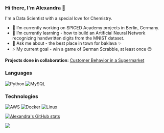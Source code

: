 ### Hi there, I'm Alexandra 💚

I'm a Data Scientist with a special love for Chemistry.
- 🔭 I’m currently working on SPICED Academy projects in Berlin, Germany.
- 🌱 I’m currently learning - how to build an Artificial Neural Network recognizing handwritten digits from the MNIST dataset.
- 💬 Ask me about - the best place in town for baklava ✨
- ⚡ My current goal - win a game of German Scrabble, at least once 😊

__Projects done in collaboration:__ [Customer Behavior in a Supermarket](https://github.com/lenaromanenko/markov_simulation)

### Languages

![Python](https://img.shields.io/badge/-Python-000?&logo=python)
![MySQL](https://img.shields.io/badge/-MYSQL-000?&logo=MySQL&logoColor=4479A1)

### Technologies

![AWS](https://img.shields.io/badge/-AWS-000?&logo=Amazon-AWS&logoColor=FF9900)
![Docker](https://img.shields.io/badge/-Docker-000?&logo=Docker)
![Linux](https://img.shields.io/badge/-Linux-000?&logo=Linux&logoColor=FCC624)

[![Alexandra's GitHub stats](https://github-readme-stats.vercel.app/api?username=ai-aksoyoglu&count_private=true&show_icons=true&theme=chartreuse-dark&hide_title=true)](https://github.com/ai-aksoyoglu/github-readme-stats)

![](https://komarev.com/ghpvc/?username=ai-aksoyoglu&color=brightgreen&label=hits+👀)


<!--
**ai-aksoyoglu/ai-aksoyoglu** is a ✨ _special_ ✨ repository because its `README.md` (this file) appears on your GitHub profile.

Here are some ideas to get you started:

- 🔭 I’m currently working on ...
- 🌱 I’m currently learning ...
- 👯 I’m looking to collaborate on ...
- 🤔 I’m looking for help with ...
- 💬 Ask me about ...
- 📫 How to reach me: ...
- 😄 Pronouns: ...
- ⚡ Fun fact: ...
-->
